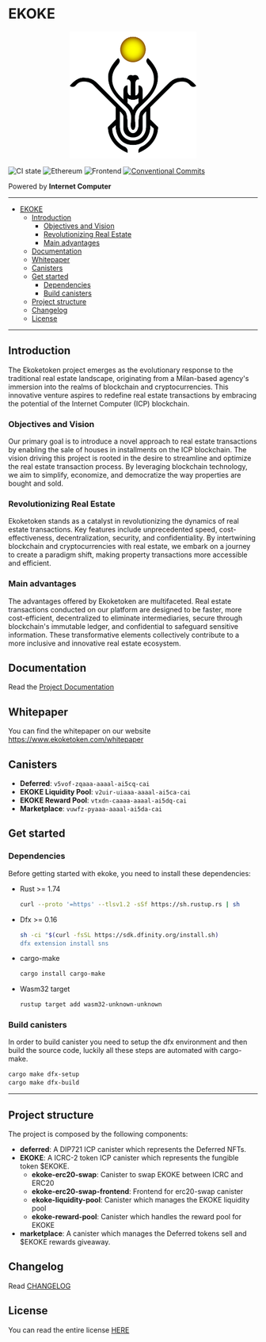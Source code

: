 # EKOKE

<p align="center">
  <img src="./assets/images/ekoke-logo.png" alt="ekoke logo" width="256" />
</p>

![CI state](https://github.com/EKOKEtoken/ekoke/workflows/build-test/badge.svg)
![Ethereum](https://github.com/EKOKEtoken/ekoke/workflows/ethereum/badge.svg)
![Frontend](https://github.com/EKOKEtoken/ekoke/workflows/frontend/badge.svg)
[![Conventional Commits](https://img.shields.io/badge/Conventional%20Commits-1.0.0-%23FE5196?logo=conventionalcommits&logoColor=white)](https://conventionalcommits.org)

Powered by **Internet Computer**

---

- [EKOKE](#ekoke)
  - [Introduction](#introduction)
    - [Objectives and Vision](#objectives-and-vision)
    - [Revolutionizing Real Estate](#revolutionizing-real-estate)
    - [Main advantages](#main-advantages)
  - [Documentation](#documentation)
  - [Whitepaper](#whitepaper)
  - [Canisters](#canisters)
  - [Get started](#get-started)
    - [Dependencies](#dependencies)
    - [Build canisters](#build-canisters)
  - [Project structure](#project-structure)
  - [Changelog](#changelog)
  - [License](#license)

---

## Introduction

The Ekoketoken project emerges as the evolutionary response to the traditional real estate landscape, originating from a Milan-based agency's immersion into the realms of blockchain and cryptocurrencies. This innovative venture aspires to redefine real estate transactions by embracing the potential of the Internet Computer (ICP) blockchain.

### Objectives and Vision

Our primary goal is to introduce a novel approach to real estate transactions by enabling the sale of houses in installments on the ICP blockchain. The vision driving this project is rooted in the desire to streamline and optimize the real estate transaction process. By leveraging blockchain technology, we aim to simplify, economize, and democratize the way properties are bought and sold.

### Revolutionizing Real Estate

Ekoketoken stands as a catalyst in revolutionizing the dynamics of real estate transactions. Key features include unprecedented speed, cost-effectiveness, decentralization, security, and confidentiality. By intertwining blockchain and cryptocurrencies with real estate, we embark on a journey to create a paradigm shift, making property transactions more accessible and efficient.

### Main advantages

The advantages offered by Ekoketoken are multifaceted. Real estate transactions conducted on our platform are designed to be faster, more cost-efficient, decentralized to eliminate intermediaries, secure through blockchain's immutable ledger, and confidential to safeguard sensitive information. These transformative elements collectively contribute to a more inclusive and innovative real estate ecosystem.

## Documentation

Read the [Project Documentation](./docs/README.md)

## Whitepaper

You can find the whitepaper on our website <https://www.ekoketoken.com/whitepaper>

## Canisters

- **Deferred**: `v5vof-zqaaa-aaaal-ai5cq-cai`
- **EKOKE Liquidity Pool**: `v2uir-uiaaa-aaaal-ai5ca-cai`
- **EKOKE Reward Pool**: `vtxdn-caaaa-aaaal-ai5dq-cai`
- **Marketplace**: `vuwfz-pyaaa-aaaal-ai5da-cai`

## Get started

### Dependencies

Before getting started with ekoke, you need to install these dependencies:

- Rust >= 1.74

    ```sh
    curl --proto '=https' --tlsv1.2 -sSf https://sh.rustup.rs | sh
    ```

- Dfx >= 0.16

    ```sh
    sh -ci "$(curl -fsSL https://sdk.dfinity.org/install.sh)
    dfx extension install sns
    ```

- cargo-make

    ```sh
    cargo install cargo-make
    ```

- Wasm32 target

    ```sh
    rustup target add wasm32-unknown-unknown
    ```

### Build canisters

In order to build canister you need to setup the dfx environment and then build the source code, luckily all these steps are automated with cargo-make.

```sh
cargo make dfx-setup
cargo make dfx-build
```

---

## Project structure

The project is composed by the following components:

- **deferred**: A DIP721 ICP canister which represents the Deferred NFTs.
- **EKOKE**: A ICRC-2 token ICP canister which represents the fungible token $EKOKE.
  - **ekoke-erc20-swap**: Canister to swap EKOKE between ICRC and ERC20
  - **ekoke-erc20-swap-frontend**: Frontend for erc20-swap canister
  - **ekoke-liquidity-pool**: Canister which manages the EKOKE liquidity pool
  - **ekoke-reward-pool**: Canister which handles the reward pool for EKOKE
- **marketplace**: A canister which manages the Deferred tokens sell and $EKOKE rewards giveaway.

## Changelog

Read [CHANGELOG](./CHANGELOG.md)

## License

You can read the entire license [HERE](LICENSE)
